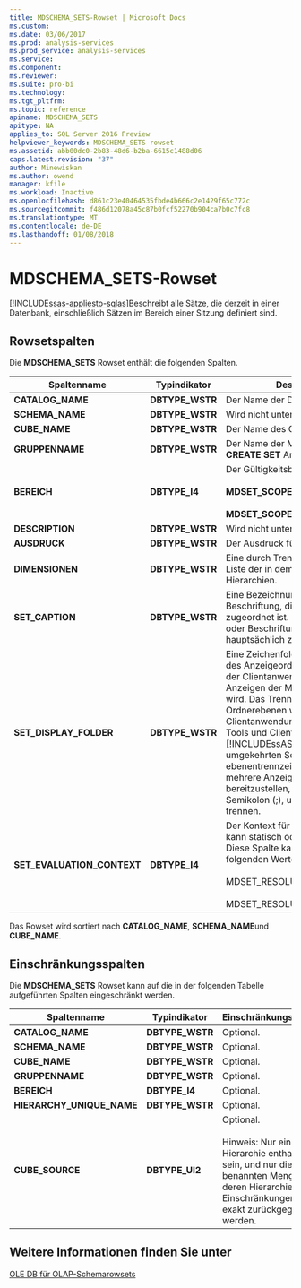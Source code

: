 ```yaml
---
title: MDSCHEMA_SETS-Rowset | Microsoft Docs
ms.custom: 
ms.date: 03/06/2017
ms.prod: analysis-services
ms.prod_service: analysis-services
ms.service: 
ms.component: 
ms.reviewer: 
ms.suite: pro-bi
ms.technology: 
ms.tgt_pltfrm: 
ms.topic: reference
apiname: MDSCHEMA_SETS
apitype: NA
applies_to: SQL Server 2016 Preview
helpviewer_keywords: MDSCHEMA_SETS rowset
ms.assetid: abb00dc0-2b83-48d6-b2ba-6615c1488d06
caps.latest.revision: "37"
author: Minewiskan
ms.author: owend
manager: kfile
ms.workload: Inactive
ms.openlocfilehash: d861c23e40464535fbde4b666c2e1429f65c772c
ms.sourcegitcommit: f486d12078a45c87b0fcf52270b904ca7b0c7fc8
ms.translationtype: MT
ms.contentlocale: de-DE
ms.lasthandoff: 01/08/2018
---
```

# <a name="mdschemasets-rowset"></a>MDSCHEMA_SETS-Rowset
[!INCLUDE[ssas-appliesto-sqlas](../../../includes/ssas-appliesto-sqlas.md)]Beschreibt alle Sätze, die derzeit in einer Datenbank, einschließlich Sätzen im Bereich einer Sitzung definiert sind.  
  
## <a name="rowset-columns"></a>Rowsetspalten  
 Die **MDSCHEMA_SETS** Rowset enthält die folgenden Spalten.  
  
|Spaltenname|Typindikator|Description|  
|-----------------|--------------------|-----------------|  
|**CATALOG_NAME**|**DBTYPE_WSTR**|Der Name der Datenbank.|  
|**SCHEMA_NAME**|**DBTYPE_WSTR**|Wird nicht unterstützt.|  
|**CUBE_NAME**|**DBTYPE_WSTR**|Der Name des Cubes.|  
|**GRUPPENNAME**|**DBTYPE_WSTR**|Der Name der Menge, gemäß der **CREATE SET** Anweisung.|  
|**BEREICH**|**DBTYPE_I4**|Der Gültigkeitsbereich des Satzes:<br /><br /> **MDSET_SCOPE_GLOBAL** (**1**)<br /><br /> **MDSET_SCOPE_SESSION** (**2**)|  
|**DESCRIPTION**|**DBTYPE_WSTR**|Wird nicht unterstützt.|  
|**AUSDRUCK**|**DBTYPE_WSTR**|Der Ausdruck für den Satz.|  
|**DIMENSIONEN**|**DBTYPE_WSTR**|Eine durch Trennzeichen getrennte Liste der in dem Satz enthaltenen Hierarchien.|  
|**SET_CAPTION**|**DBTYPE_WSTR**|Eine Bezeichnung oder Beschriftung, die dem Satz zugeordnet ist. Die Bezeichnung oder Beschriftung dient hauptsächlich zu Anzeigezwecken.|  
|**SET_DISPLAY_FOLDER**|**DBTYPE_WSTR**|Eine Zeichenfolge, die den Pfad des Anzeigeordners angibt, der von der Clientanwendung zum Anzeigen der Menge verwendet wird. Das Trennzeichen für Ordnerebenen wird von der Clientanwendung definiert. Zu den Tools und Clients, die vom [!INCLUDE[ssASnoversion](../../../includes/ssasnoversion-md.md)], den umgekehrten Schrägstrich (\\) ebenentrennzeichen ist. Um mehrere Anzeigeordner bereitzustellen, verwenden Sie ein Semikolon (;), um die Ordner zu trennen.|  
|**SET_EVALUATION_CONTEXT**|**DBTYPE_I4**|Der Kontext für den Satz. Der Satz kann statisch oder dynamisch sein. Diese Spalte kann einen der folgenden Werte besitzen:<br /><br /> MDSET_RESOLUTION_STATIC=1<br /><br /> MDSET_RESOLUTION_DYNAMIC=2|  
  
 Das Rowset wird sortiert nach **CATALOG_NAME**, **SCHEMA_NAME**und **CUBE_NAME**.  
  
## <a name="restriction-columns"></a>Einschränkungsspalten  
 Die **MDSCHEMA_SETS** Rowset kann auf die in der folgenden Tabelle aufgeführten Spalten eingeschränkt werden.  
  
|Spaltenname|Typindikator|Einschränkungsstatus|  
|-----------------|--------------------|-----------------------|  
|**CATALOG_NAME**|**DBTYPE_WSTR**|Optional.|  
|**SCHEMA_NAME**|**DBTYPE_WSTR**|Optional.|  
|**CUBE_NAME**|**DBTYPE_WSTR**|Optional.|  
|**GRUPPENNAME**|**DBTYPE_WSTR**|Optional.|  
|**BEREICH**|**DBTYPE_I4**|Optional.|  
|**HIERARCHY_UNIQUE_NAME**|**DBTYPE_WSTR**|Optional.|  
|**CUBE_SOURCE**|**DBTYPE_UI2**|Optional.<br /><br /> Hinweis: Nur eine Hierarchie enthalten sein, und nur die benannten Mengen, deren Hierarchien den Einschränkungen exakt zurückgegeben werden.|  
  
## <a name="see-also"></a>Weitere Informationen finden Sie unter  
 [OLE DB für OLAP-Schemarowsets](../../../analysis-services/schema-rowsets/ole-db-olap/ole-db-for-olap-schema-rowsets.md)  
  
  

